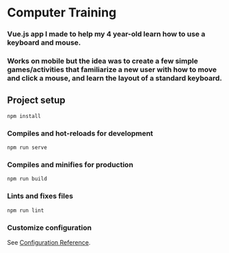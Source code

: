 # Computer Training
### Vue.js app I made to help my 4 year-old learn how to use a keyboard and mouse. 
### Works on mobile but the idea was to create a few simple games/activities that familiarize a new user with how to move and click a mouse, and learn the layout of a standard keyboard.

## Project setup
```
npm install
```

### Compiles and hot-reloads for development
```
npm run serve
```

### Compiles and minifies for production
```
npm run build
```

### Lints and fixes files
```
npm run lint
```

### Customize configuration
See [Configuration Reference](https://cli.vuejs.org/config/).
